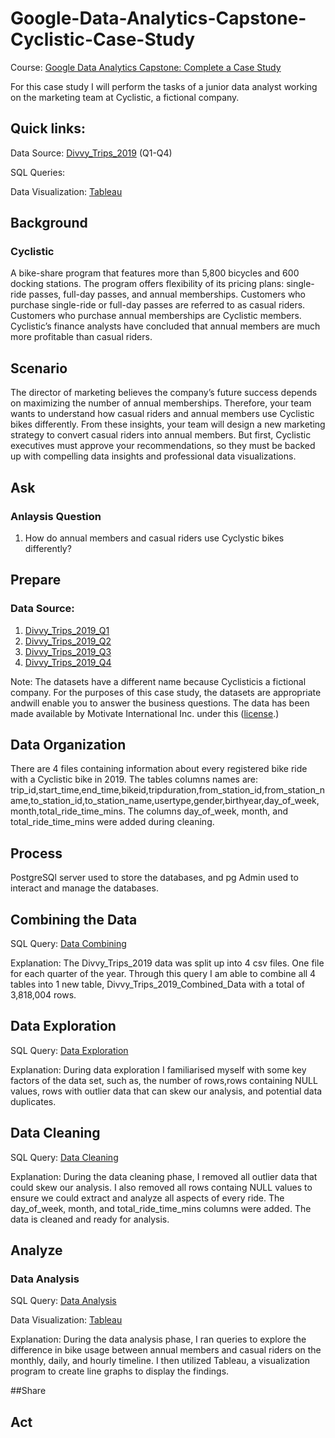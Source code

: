 # Google-Data-Analytics-Capstone-Cyclistic-Case-Study
Course: [Google Data Analytics Capstone: Complete a Case Study](https://www.coursera.org/learn/google-data-analytics-capstone?specialization=google-data-analytics)

For this case study I will perform the tasks of a junior data analyst working on the marketing team at Cyclistic, a fictional company. 

## Quick links:
Data Source: [Divvy_Trips_2019](https://divvy-tripdata.s3.amazonaws.com/index.html) (Q1-Q4)

SQL Queries:

Data Visualization: [Tableau](https://public.tableau.com/app/profile/justin.pena/viz/CyclisticsCaseStudy_17194634778200/Avg_BikeRideTimeBreakdown#1)

## Background
### Cyclistic
A bike-share program that features more than 5,800 bicycles and 600 docking stations. The program offers flexibility of its pricing plans: single-ride passes, full-day passes, and annual memberships.
Customers who purchase single-ride or full-day passes are referred to as casual riders. Customers who purchase annual memberships are Cyclistic members. Cyclistic’s finance analysts have concluded that annual members are much more profitable
than casual riders.

## Scenario
The director of marketing believes the company’s future success depends on maximizing the number of annual memberships. Therefore, your team wants to understand how casual riders and annual members use Cyclistic bikes differently. From these
insights, your team will design a new marketing strategy to convert casual riders into annual members. But first, Cyclistic executives must approve your recommendations, so they must be backed up with compelling data insights and professional data visualizations.

## Ask
### Anlaysis Question
1. How do annual members and casual riders use Cyclystic bikes differently?

## Prepare
### Data Source: 
1. [Divvy_Trips_2019_Q1](https://divvy-tripdata.s3.amazonaws.com/index.html)
2. [Divvy_Trips_2019_Q2](https://divvy-tripdata.s3.amazonaws.com/index.html)
3. [Divvy_Trips_2019_Q3](https://divvy-tripdata.s3.amazonaws.com/index.html)
4. [Divvy_Trips_2019_Q4](https://divvy-tripdata.s3.amazonaws.com/index.html)

Note: The datasets have a different name because Cyclisticis a fictional company. For the purposes of this case study, the datasets are appropriate andwill enable you to answer the business questions. The data has been made available by Motivate International Inc. under this ([license](https://divvybikes.com/data-license-agreement).)

## Data Organization
There are 4 files containing information about every registered bike ride with a Cyclistic bike in 2019. The tables columns names are: trip_id,start_time,end_time,bikeid,tripduration,from_station_id,from_station_name,to_station_id,to_station_name,usertype,gender,birthyear,day_of_week,month,total_ride_time_mins. The columns day_of_week, month, and total_ride_time_mins were added during cleaning.

## Process
PostgreSQl server used to store the databases, and pg Admin used to interact and manage the databases.

## Combining the Data
SQL Query: [Data Combining](https://github.com/jp1999-oss/Google-Data-Analytics-Capstone-Cyclistic-s-Case-Study/blob/main/01.%20Data%20Combining)

Explanation: The Divvy_Trips_2019 data was split up into 4 csv files. One file for each quarter of the year. Through this query I am able to combine all 4 tables into 1 new table, Divvy_Trips_2019_Combined_Data with a total of 3,818,004 rows.

## Data Exploration
SQL Query: [Data Exploration](https://github.com/jp1999-oss/Google-Data-Analytics-Capstone-Cyclistic-s-Case-Study/blob/main/02.%20Data%20Exploration)

Explanation: During data exploration I familiarised myself with some key factors of the data set, such as, the number of rows,rows containing NULL values, rows with outlier data that can skew our analysis, and potential data duplicates.

## Data Cleaning
SQL Query: [Data Cleaning](https://github.com/jp1999-oss/Google-Data-Analytics-Capstone-Cyclistic-s-Case-Study/blob/main/03.%20Data%20Cleaning)

Explanation: During the data cleaning phase, I removed all outlier data that could skew our analysis. I also removed all rows containg NULL values to ensure we could extract and analyze all aspects of every ride. The day_of_week, month, and total_ride_time_mins columns were added. The data is cleaned and ready for analysis.

## Analyze
### Data Analysis
SQL Query: [Data Analysis](https://github.com/jp1999-oss/Google-Data-Analytics-Capstone-Cyclistic-s-Case-Study/blob/main/04.%20Data%20Analysis)

Data Visualization: [Tableau](https://public.tableau.com/app/profile/justin.pena/viz/CyclisticsCaseStudy_17194634778200/Avg_BikeRideTimeBreakdown#1)

Explanation: During the data analysis phase, I ran queries to explore the difference in bike usage between annual members and casual riders on the monthly, daily, and hourly timeline. I then utilized Tableau, a visualization program to create line graphs to display the findings. 

##Share

## Act





